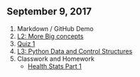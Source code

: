 ## September 9, 2017
1. Markdown / GitHub Demo
2. [L2: More Big concepts](../Slides/L2_More_Big_Concepts.pdf)
3. [Quiz 1](https://docs.google.com/forms/d/e/1FAIpQLSdAT7OdXTvbVgTp0cLuUZcUc12WjTGg0QY-FH9x-gLDAl0NkQ/viewform?usp=sf_link)
4. [L3: Python Data and Control Structures](../Slides/L3_Control_Structures.pdf)
5. Classwork and Homework
    * [Health Stats Part 1](https://classroom.github.com/a/TJSw5cW5)
